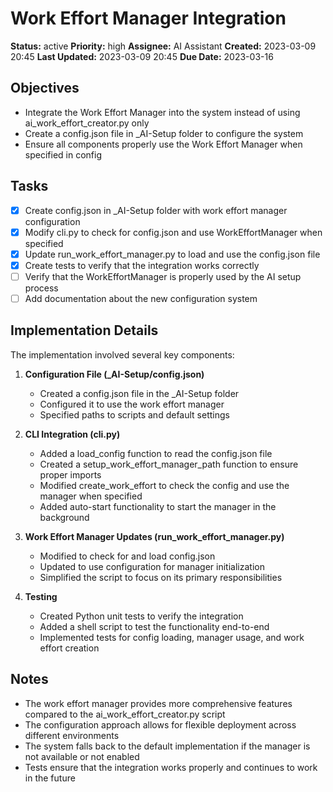 # Work Effort Manager Integration

**Status:** active
**Priority:** high
**Assignee:** AI Assistant
**Created:** 2023-03-09 20:45
**Last Updated:** 2023-03-09 20:45
**Due Date:** 2023-03-16

## Objectives
- Integrate the Work Effort Manager into the system instead of using ai_work_effort_creator.py only
- Create a config.json file in _AI-Setup folder to configure the system
- Ensure all components properly use the Work Effort Manager when specified in config

## Tasks
- [x] Create config.json in _AI-Setup folder with work effort manager configuration
- [x] Modify cli.py to check for config.json and use WorkEffortManager when specified
- [x] Update run_work_effort_manager.py to load and use the config.json file
- [x] Create tests to verify that the integration works correctly
- [ ] Verify that the WorkEffortManager is properly used by the AI setup process
- [ ] Add documentation about the new configuration system

## Implementation Details
The implementation involved several key components:

1. **Configuration File (_AI-Setup/config.json)**
   - Created a config.json file in the _AI-Setup folder
   - Configured it to use the work effort manager
   - Specified paths to scripts and default settings

2. **CLI Integration (cli.py)**
   - Added a load_config function to read the config.json file
   - Created a setup_work_effort_manager_path function to ensure proper imports
   - Modified create_work_effort to check the config and use the manager when specified
   - Added auto-start functionality to start the manager in the background

3. **Work Effort Manager Updates (run_work_effort_manager.py)**
   - Modified to check for and load config.json
   - Updated to use configuration for manager initialization
   - Simplified the script to focus on its primary responsibilities

4. **Testing**
   - Created Python unit tests to verify the integration
   - Added a shell script to test the functionality end-to-end
   - Implemented tests for config loading, manager usage, and work effort creation

## Notes
- The work effort manager provides more comprehensive features compared to the ai_work_effort_creator.py script
- The configuration approach allows for flexible deployment across different environments
- The system falls back to the default implementation if the manager is not available or not enabled
- Tests ensure that the integration works properly and continues to work in the future